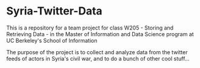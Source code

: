 # Syria-Twitter-Data

This is a repository for a team project for class W205 - Storing and Retrieving Data - in the Master of Information and Data Science program at UC Berkeley's School of Information

The purpose of the project is to collect and analyze data from the twitter feeds of actors in Syria's civil war, and to do a bunch of other cool stuff...